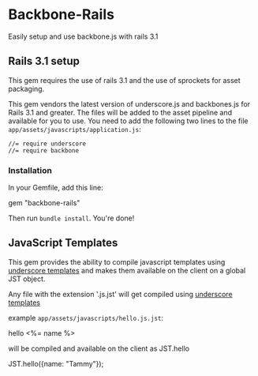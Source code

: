 # Backbone-Rails

Easily setup and use backbone.js with rails 3.1

## Rails 3.1 setup
This gem requires the use of rails 3.1 and the use of sprockets for asset packaging.

This gem vendors the latest version of underscore.js and backbones.js for Rails 3.1 and greater. The files will be added to the asset pipeline and available for you to use. 
You need to add the following two lines to the file `app/assets/javascripts/application.js`:

    //= require underscore
    //= require backbone
    
### Installation

In your Gemfile, add this line:

  gem "backbone-rails"
  
Then run `bundle install`. You're done!

## JavaScript Templates

This gem provides the ability to compile javascript templates using [underscore templates](http://documentcloud.github.com/underscore/#template)
and makes them available on the client on a global JST object.

Any file with the extension '.js.jst' will get compiled using [underscore templates](http://documentcloud.github.com/underscore/#template)

example `app/assets/javascripts/hello.js.jst`:
  
  hello <%= name %>
  
will be compiled and available on the client as JST.hello
  
  JST.hello({name: "Tammy"});
  